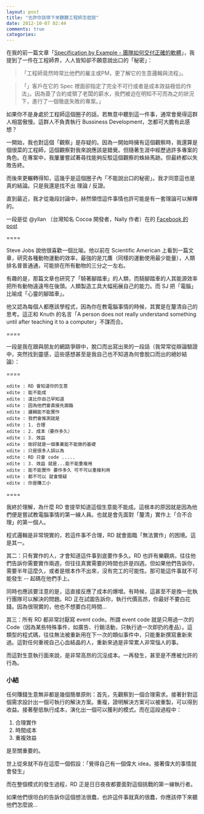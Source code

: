 ```yaml
---
layout: post
title: "也許你該停下來聽聽工程師怎麼說"
date: 2012-10-07 02:44
comments: true
categories: 
---
```


在我的前一篇文章「[Specification by Example - 團隊如何交付正確的軟體](http://dev-xdworks.dev/posts/2012/10/01/specification-by-example/)」，我提到了一件在工程師界，人人皆知卻不願意說出口的「秘密」：


<blockquote>
「工程師竟然時常比他們的雇主或PM，更了解它的生意邏輯與流程」。
</blockquote>

<blockquote>
「」客戶在它的 Spec 裡面卻指定了完全不可行或者是成本效益極低的作法」。因為簽了合約或領了老闆的薪水，我們被迫在明知不可而為之的狀況下，進行了一個徹底失敗的專案。」

</blockquote>

如果你不是身處於工程師這個圈子的話，若無意中聽到這一件事，通常會覺得這群人相當傲慢。這群人不負責執行 Bussiness Development，怎都可大膽有此感想？

一開始，我也對這個「觀察」是存疑的。因為一開始時擁有這個觀察時，我還算是個很菜的工程師，這個觀察對我來說應該是錯覺。但隨著生涯中經歷過許多專案的角色。在專案中，我屢屢嘗試著尋找能夠反駁這個觀察的蛛絲馬跡。但最終都以失敗告終。

而後來更輾轉得知，這幾乎是這個圈子內「不能說出口的秘密」。我才同意這也是真的結論。只是我還是找不出 理論 / 反證。

直到最近，我才從幾段討論中，赫然領悟這件事情也許可能是有一套理論可以解釋的。

一段是從 @yllan （台灣知名 Cocoa 開發者，Nally 作者）在的 [Facebook 的 post](https://www.facebook.com/yllan/posts/10151056527591945)

====

Steve Jobs 說他很喜歡一個比喻。他以前在 Scientific American 上看到一篇文章，研究各種動物運動的效率，最強的是兀鷹（同樣的運動使用最少能量），人類排名普普通通，可能排在所有動物的三分之一左右。

有趣的是，那篇文章也研究了「騎著腳踏車」的人類，而騎腳踏車的人其能源效率把所有動物遠遠甩在後頭。人類製造工具大幅拓展自己的能力。而 SJ 把「電腦」比喻成「心靈的腳踏車」。

他又認為每個人都應該學程式，因為你在教電腦事情的時候，其實是在釐清自己的思考。這正和 Knuth 的名言「A person does not really understand something until after teaching it to a computer」不謀而合。

====

一段是我在跟與朋友的網路爭辯中，脫口而出寫出來的一段話（我常常從辯論驗證中，突然找到靈感，這些感想甚至是我自己也不知道為何會脫口而出的絕妙結論）：

====
```
xdite : RD 會知道你的生意
xdite : 能不能成
xdite : 遠比你自己早知道
xdite : 因為他們會直接先面臨
xdite : 邏輯能不能實作
xdite : 我們會推測就是
xdite : 1. 合理
xdite : 2. 成本（要作多久）
xdite : 3. 效益
xdite : 剛好就是一個事業能不能做的基礎
xdite : 只是很多人誤以為
xdite : RD 只會 code .....
xdite : 3. 效益 就是...能不能重複用
xdite : 能不能實作 要作多久 可不可以重複利用
xdite : 都不可以 就會懷疑
xdite : 你是賺三小
```
====

我終於理解，為什麼 RD 會提早知道這個生意能不能成。這根本的原因就是因為他們便是嘗試教電腦事情的第一線人員。也就是會先面對「釐清」實作上「合不合理」的第一個人。

程式邏輯是非常現實的，若這件事不合理，RD 就會面臨「無法實作」的困境。這是其一。

其二：只有實作的人，才會知道這件事到底要作多久。RD 也許有樂觀病，往往他們告訴你需要實作兩週，但往往真實需要的時間也許是四週。但如果他們告訴你，需要半年這麼久，或者是根本作不出來，沒有完工的可能性。那可能這件事就不可能發生 -- 起碼在他們手上。

同時也應該要注意的是，這直接反應了成本的爆增。有時候，這甚至不是換一批執行團隊可以解決的問題。RD 正在試圖告訴你，執行代價高昂，你最好不要白花錢。因為很現實的，他也不想要白花時間…

其三：所有 RD 都非常討厭寫 event code。所謂 event code 就是只用過一次的 Code（因為某些特殊事件，如廣告、行銷活動，只執行過一次即扔的產品）。這類型的程式碼，往往無法被重新用在下一次的類似事件中，只能重新撰寫重新來過。這對任何重視自己心血結晶的人，重新來過是非常累人非常惱人的事。

而這對生意執行面來說，是非常高昂的沉沒成本。一再發生，甚至是不應被允許的行為。

### 小結

任何賺錢生意無非都是幾個簡單原則：首先，先觀察到一個合理需求。接著針對這個需求設計出一個可執行的解決方案。重複，證明解決方案可以被重製，可以得到收益。接著壓低執行成本，演化出一個可以獲利的模式。而在這段過程中：

1. 合理實作
2. 時間成本
3. 重複效益

是至關重要的。

世上從來就不存在這麼一個假設：「覺得自己有一個偉大 idea，接著偉大的事情就會發生」

而在整個模式的發生過程，RD 正是日日夜夜都要面對這個挑戰的第一線執行者。

如果他們很坦白的告訴你這個想法很蠢，也許這件事就真的很蠢，你應該停下來聽他們怎麼說…

